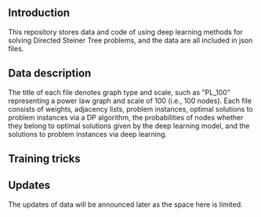 ## Introduction
This repository stores data and code of using deep learning methods for solving Directed Steiner Tree problems, and the data are all included in json files.

## Data description
The title of each file denotes graph type and scale, such as "PL_100" representing a power law graph and scale of 100 (i.e., 100 nodes). Each file consists of weights, adjacency lists, problem instances, optimal solutions to problem instances via a DP algorithm, the probabilities of nodes whether they belong to optimal solutions given by the deep learning model, and the solutions to problem instances via deep learning.

## Training tricks

## Updates
The updates of data will be announced later as the space here is limited.
